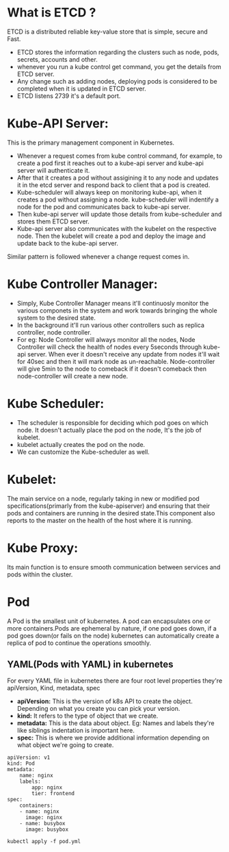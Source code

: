 # What is ETCD ?

ETCD is a distributed reliable key-value store that is simple, secure and Fast.

- ETCD stores the information regarding the clusters such as node, pods, secrets, accounts and other.
- whenever you run a kube control get command, you get the details from ETCD server.
- Any change such as adding nodes, deploying pods is considered to be completed when it is updated in ETCD server.
- ETCD listens 2739 it's a default port.

# Kube-API Server:

This is the primary management component in Kubernetes.

- Whenever a request comes from kube control command, for example, to create a pod first it reaches out to a kube-api server and kube-api server will authenticate it.
- After that it creates a pod without assigining it to any node and updates it in the etcd server and respond back to client that a pod is created.
- Kube-scheduler will always keep on monitoring kube-api, when it creates a pod without assigning a node. kube-scheduler will indentify a node for the pod and communicates back to kube-api server.
- Then kube-api server will update those details from kube-scheduler and stores them ETCD server.
- Kube-api server also communicates with the kubelet on the respective node. Then the kubelet will create a pod and deploy the image and update back to the kube-api server.

Similar pattern is followed whenever a change request comes in.

# Kube Controller Manager:

- Simply, Kube Controller Manager means it'll continuosly monitor the various componets in the system and work towards bringing the whole system to the desired state.
- In the background it'll run various other controllers such as replica controller, node controller.
- For eg: Node Controller will always monitor all the nodes, Node Controller will check the health of nodes every 5seconds through kube-api server. When ever it doesn't receive any update from nodes it'll wait for 40sec and then it will mark node as un-reachable. Node-controller will give 5min to the node to comeback if it doesn't comeback then node-controller will create a new node.

# Kube Scheduler:

- The scheduler is responsible for deciding which pod goes on which node. It doesn't actually place the pod on the node, It's the job of kubelet.
- kubelet actually creates the pod on the node.
- We can customize the Kube-scheduler as well.

# Kubelet:

The main service on a node, regularly taking in new or modified pod specifications(primarly from the kube-apiserver) and ensuring that their pods and containers are running in the desired state.This component also reports to the master on the health of the host where it is running.

# Kube Proxy:

Its main function is to ensure smooth communication between services and pods within the cluster.

# Pod

A Pod is the smallest unit of kubernetes. A pod can encapsulates one or more containers.Pods are ephemeral by nature, if one pod goes down, if a pod goes down(or fails on the node) kubernetes can automatically create a replica of pod to continue the operations smoothly.

## YAML(Pods with YAML) in kubernetes

For every YAML file in kubernetes there are four root level properties they're apiVersion, Kind, metadata, spec

- **apiVersion:** This is the version of k8s API to create the object. Depending on what you create you can pick your version.
- **kind:** It refers to the type of object that we create.
- **metadata:** This is the data about object. Eg: Names and labels they're like siblings indentation is important here.
- **spec:** This is where we provide additional information depending on what object we're going to create.

```
apiVersion: v1
kind: Pod
metadata:
    name: nginx
    labels:
        app: nginx
        tier: frontend
spec:
    containers:
    - name: nginx
      image: nginx
    - name: busybox
      image: busybox
```

```
kubectl apply -f pod.yml
```
